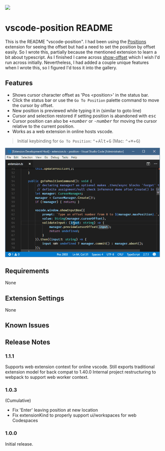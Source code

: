 [![](https://vsmarketplacebadge.apphb.com/version-short/jtr.vscode-position.svg)](https://marketplace.visualstudio.com/items?itemName=jtr.vscode-position)
# vscode-position README

This is the README "vscode-position".  I had been using the [Positions](https://github.com/Silvenga/vscode-positions) extension for seeing the offset but had a need to set the position by offset easily.  So I wrote this, partially because the mentioned extension to learn a bit about typescript.  As I finished I came across [show-offset](https://github.com/ramya-rao-a/show-offset) which I wish I'd run across initially.  Nevertheless, I had added a couple unique features when I wrote this, so I figured I'd toss it into the gallery.

## Features

- Shows cursor character offset as 'Pos \<position>' in the status bar.
- Click the status bar or use the `Go To Position` palette command to move the cursor by offset.
- New position is previewed while typing it in (similar to goto line)
- Cursor and selection restored if setting position is abandoned with <kbd>esc</kbd>
- Cursor position can also be <kbd>+</kbd><kbd>*number*</kbd> or <kbd>-</kbd><kbd>*number*</kbd> for moving the cursor relative to the current position.
- Works as a web extension in online hosts vscode.

> Initial keybinding for `Go To Position`: <kbd>⌃</kbd>+<kbd>Alt</kbd>+<kbd>G</kbd> (Mac:  <kbd>⌃</kbd>+<kbd>⌘</kbd>+<kbd>G</kbd>)

![Overview](other/PositionAnim.gif)

## Requirements
None
## Extension Settings
None

## Known Issues

## Release Notes

### 1.1.1
Supports web extension context for online vscode.
Still exports traditional extension model for back compat to 1.40.0
Internal project restructuring to webpack to support web worker context.
### 1.0.3
(Cumulative)
- Fix 'Enter' leaving position at new location
- Fix extensionKind to properly support ui/workspaces for web Codespaces

### 1.0.0

Initial release.

